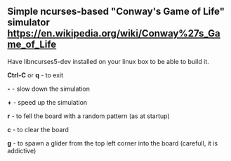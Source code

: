 ## Simple ncurses-based "Conway's Game of Life" simulator https://en.wikipedia.org/wiki/Conway%27s_Game_of_Life

Have libncurses5-dev installed on your linux box to be able to build it.

**Ctrl-C** or **q** - to exit

**-** - slow down the simulation

**+** - speed up the simulation

**r** - to fell the board with a random pattern (as at startup)

**c** - to clear the board

**g** - to spawn a glider from the top left corner into the board (carefull, it is addictive)
